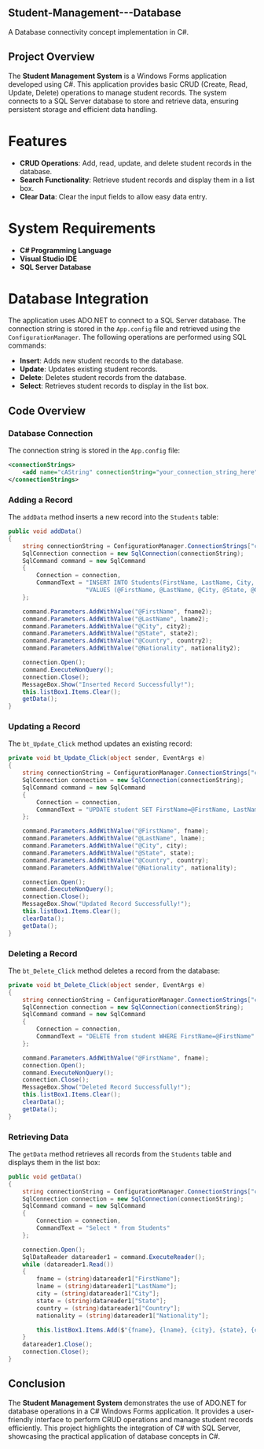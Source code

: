 ## Student-Management---Database
A Database connectivity concept implementation in C#.

## Project Overview

The **Student Management System** is a Windows Forms application developed using C#. This application provides basic CRUD (Create, Read, Update, Delete) operations to manage student records. The system connects to a SQL Server database to store and retrieve data, ensuring persistent storage and efficient data handling.

# Features

- **CRUD Operations**: Add, read, update, and delete student records in the database.
- **Search Functionality**: Retrieve student records and display them in a list box.
- **Clear Data**: Clear the input fields to allow easy data entry.

# System Requirements

- **C# Programming Language**
- **Visual Studio IDE**
- **SQL Server Database**

# Database Integration

The application uses ADO.NET to connect to a SQL Server database. The connection string is stored in the `App.config` file and retrieved using the `ConfigurationManager`. The following operations are performed using SQL commands:

- **Insert**: Adds new student records to the database.
- **Update**: Updates existing student records.
- **Delete**: Deletes student records from the database.
- **Select**: Retrieves student records to display in the list box.

## Code Overview

### Database Connection

The connection string is stored in the `App.config` file:

```xml
<connectionStrings>
    <add name="cAString" connectionString="your_connection_string_here" />
</connectionStrings>
```

### Adding a Record

The `addData` method inserts a new record into the `Students` table:

```csharp
public void addData()
{
    string connectionString = ConfigurationManager.ConnectionStrings["cAString"].ConnectionString;
    SqlConnection connection = new SqlConnection(connectionString);
    SqlCommand command = new SqlCommand
    {
        Connection = connection,
        CommandText = "INSERT INTO Students(FirstName, LastName, City, State, Country, Nationality)" +
                      "VALUES (@FirstName, @LastName, @City, @State, @Country, @Nationality)"
    };

    command.Parameters.AddWithValue("@FirstName", fname2);
    command.Parameters.AddWithValue("@LastName", lname2);
    command.Parameters.AddWithValue("@City", city2);
    command.Parameters.AddWithValue("@State", state2);
    command.Parameters.AddWithValue("@Country", country2);
    command.Parameters.AddWithValue("@Nationality", nationality2);

    connection.Open();
    command.ExecuteNonQuery();
    connection.Close();
    MessageBox.Show("Inserted Record Successfully!");
    this.listBox1.Items.Clear();
    getData();
}
```

### Updating a Record

The `bt_Update_Click` method updates an existing record:

```csharp
private void bt_Update_Click(object sender, EventArgs e)
{
    string connectionString = ConfigurationManager.ConnectionStrings["caString"].ConnectionString;
    SqlConnection connection = new SqlConnection(connectionString);
    SqlCommand command = new SqlCommand
    {
        Connection = connection,
        CommandText = "UPDATE student SET FirstName=@FirstName, LastName=@LastName, City=@City, State=@State, Country=@Country, Nationality=@Nationality WHERE FirstName=@FirstName"
    };

    command.Parameters.AddWithValue("@FirstName", fname);
    command.Parameters.AddWithValue("@LastName", lname);
    command.Parameters.AddWithValue("@City", city);
    command.Parameters.AddWithValue("@State", state);
    command.Parameters.AddWithValue("@Country", country);
    command.Parameters.AddWithValue("@Nationality", nationality);

    connection.Open();
    command.ExecuteNonQuery();
    connection.Close();
    MessageBox.Show("Updated Record Successfully!");
    this.listBox1.Items.Clear();
    clearData();
    getData();
}
```

### Deleting a Record

The `bt_Delete_Click` method deletes a record from the database:

```csharp
private void bt_Delete_Click(object sender, EventArgs e)
{
    string connectionString = ConfigurationManager.ConnectionStrings["caString"].ConnectionString;
    SqlConnection connection = new SqlConnection(connectionString);
    SqlCommand command = new SqlCommand
    {
        Connection = connection,
        CommandText = "DELETE from student WHERE FirstName=@FirstName"
    };

    command.Parameters.AddWithValue("@FirstName", fname);
    connection.Open();
    command.ExecuteNonQuery();
    connection.Close();
    MessageBox.Show("Deleted Record Successfully!");
    this.listBox1.Items.Clear();
    clearData();
    getData();
}
```

### Retrieving Data

The `getData` method retrieves all records from the `Students` table and displays them in the list box:

```csharp
public void getData()
{
    string connectionString = ConfigurationManager.ConnectionStrings["cAString"].ConnectionString;
    SqlConnection connection = new SqlConnection(connectionString);
    SqlCommand command = new SqlCommand
    {
        Connection = connection,
        CommandText = "Select * from Students"
    };

    connection.Open();
    SqlDataReader datareader1 = command.ExecuteReader();
    while (datareader1.Read())
    {
        fname = (string)datareader1["FirstName"];
        lname = (string)datareader1["LastName"];
        city = (string)datareader1["City"];
        state = (string)datareader1["State"];
        country = (string)datareader1["Country"];
        nationality = (string)datareader1["Nationality"];

        this.listBox1.Items.Add($"{fname}, {lname}, {city}, {state}, {country}, {nationality}");
    }
    datareader1.Close();
    connection.Close();
}
```

## Conclusion

The **Student Management System** demonstrates the use of ADO.NET for database operations in a C# Windows Forms application. It provides a user-friendly interface to perform CRUD operations and manage student records efficiently. This project highlights the integration of C# with SQL Server, showcasing the practical application of database concepts in C#.

